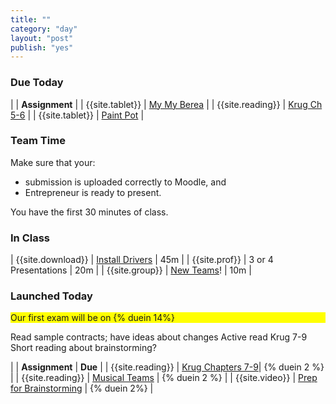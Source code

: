 ```yaml
---
title: ""
category: "day"
layout: "post"
publish: "yes"
---
```


### Due Today


| | **Assignment** |
| {{site.tablet}} | [My My Berea]({{site.base}}/todo/tp0/) |
| {{site.reading}} | [Krug Ch 5-6]({{site.base}}/todo/a5/) |
| {{site.tablet}} | [Paint Pot]({{site.base}}/todo/a6/) |

### Team Time

Make sure that your:

* submission is uploaded correctly to Moodle, and
* Entrepreneur is ready to present.

You have the first 30 minutes of class.

### In Class

| {{site.download}} | [Install Drivers]({{site.base}}/infra/setup-tablet/) | 45m |
| {{site.prof}} | 3 or 4 Presentations | 20m |
| {{site.group}} | [New Teams]({{site.moodle.url}})! | 10m |

### Launched Today

<div style="background-color: #FF0;">Our first exam will be on {% duein 14%}</div>

Read sample contracts; have ideas about changes
Active read Krug 7-9
Short reading about brainstorming?

| | **Assignment** | **Due** |
| {{site.reading}} | [Krug Chapters 7-9]({{site.base}}/todo/ma7/)| {% duein 2 %} |
| {{site.reading}} | [Musical Teams]({{site.base}}/todo/ma8/) | {% duein 2 %} |
| {{site.video}} | [Prep for Brainstorming]({{site.base}}/todo/ma9/) | {% duein 2%} |
